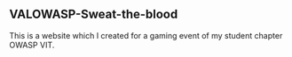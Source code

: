 ## VALOWASP-Sweat-the-blood
This is a website which I created for a gaming event of my student chapter OWASP VIT.<br>

